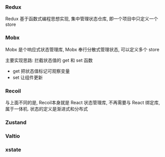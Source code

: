 ### Redux

Redux 基于函数式编程思想实现, 集中管理状态仓库, 即一个项目中只定义一个 store


### Mobx

Mobx 是个响应式状态管理库, Mobx 奉行分散式管理状态, 可以定义多个 store

主要实现思路: 拦截状态值的 get 和 set 函数

- get 把状态值标记可观察变量
- set 让组件更新


### Recoil

与上面不同的是, Recoil本身就是 React 状态管理库, 不再需要与 React 绑定库, 属于一体机. 状态的定义是渐进式和分布式


### Zustand


### Valtio

### xstate